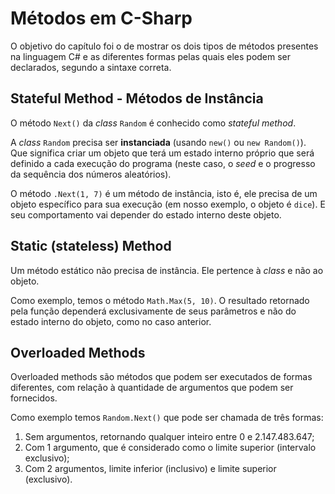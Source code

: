 # Métodos em C-Sharp

O objetivo do capítulo foi o de mostrar os dois tipos de métodos presentes na linguagem C# e as diferentes formas pelas quais eles podem ser declarados, segundo a sintaxe correta.

## Stateful Method - Métodos de Instância

O método `Next()` da *class* `Random` é conhecido como *stateful method*.

A *class* `Random` precisa ser **instanciada** (usando `new()` ou `new Random()`). Que significa criar um objeto que terá um estado interno próprio que será definido a cada execução do programa (neste caso, o *seed* e o progresso da sequência dos números aleatórios).

O método `.Next(1, 7)` é um método de instância, isto é, ele precisa de um objeto específico para sua execução (em nosso exemplo, o objeto é `dice`). E seu comportamento vai depender do estado interno deste objeto.

## Static (stateless) Method

Um método estático não precisa de instância. Ele pertence à *class* e não ao objeto.

Como exemplo, temos o método `Math.Max(5, 10)`. O resultado retornado pela função dependerá exclusivamente de seus parâmetros e não do estado interno do objeto, como no caso anterior.

## Overloaded Methods

Overloaded methods são métodos que podem ser executados de formas diferentes, com relação à quantidade de argumentos que podem ser fornecidos.

Como exemplo temos `Random.Next()` que pode ser chamada de três formas:

  1. Sem argumentos, retornando qualquer inteiro entre 0 e 2.147.483.647;
  2. Com 1 argumento, que é considerado como o limite superior (intervalo exclusivo);
  3. Com 2 argumentos, limite inferior (inclusivo) e limite superior (exclusivo).
